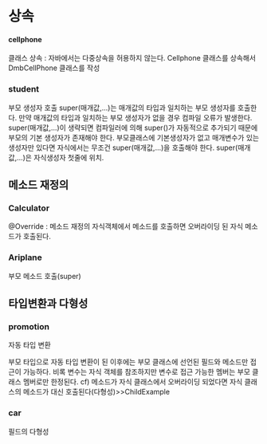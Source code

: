# 상속

#### cellphone 
클래스 상속 
: 자바에서는 다중상속을 허용하지 않는다. 
Cellphone 클래스를 상속해서 DmbCellPhone 클래스를 작성

### student
부모 생성자 호출
super(매개값,...)는 매개값의 타입과 일치하는 부모 생성자를 호출한다.
만약 매개값의 타입과 일치하는 부모 생성자가 없을 경우 컴파일 오류가 발생한다.
super(매개값,...)이 생략되면 컴파일러에 의해 super()가 자동적으로 추가되기 때문에 
부모의 기본 생성자가 존재해야 한다.
부모클래스에 기본생성자가 없고 매개변수가 있는 생성자만 있다면 자식에서는 무조건 super(매개값,...)을 호출해야 한다.
super(매개값,...)은 자식생성자 첫줄에 위치.

## 메소드 재정의

### Calculator
@Override : 메소드 재정의
자식객체에서 메소드를 호출하면 오버라이딩 된 자식 메소드가 호출된다.

### Ariplane
부모 메소드 호출(super)

## 타입변환과 다형성

### promotion
자동 타입 변환

부모 타입으로 자동 타입 변환이 된 이후에는 부모 클래스에 선언된 필드와 메소드만 접근이 가능하다.
비록 변수는 자식 객체를 참조하지만 변수로 접근 가능한 멤버는 부모 클래스 멤버로만 한정된다.
cf) 메소드가 자식 클래스에서 오버라이딩 되었다면 자식 클래스의 메소드가 대신 호출된다(다형성)>>ChildExample

### car
필드의 다형성

